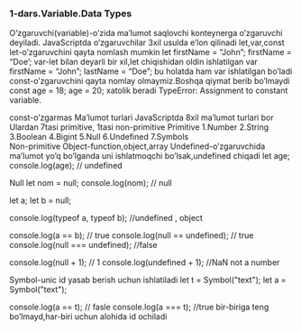 <h3>1-dars.Variable.Data Types</h3>
<span>
O’zgaruvchi(variable)-o’zida ma’lumot saqlovchi konteynerga o’zgaruvchi deyiladi.
JavaScriptda o’zgaruvchilar 3xil usulda e’lon qilinadi let,var,const
let-o’zgaruvchini qayta nomlash mumkin
              let firstName = “John”;
                    firstName = “Doe’;
var-let bilan deyarli bir xil,let chiqishidan oldin ishlatilgan
           var firstName = “John”;
            lastName = “Doe”; bu holatda ham var ishlatilgan bo’ladi
const-o’zgaruvchini qayta nomlay olmaymiz.Boshqa qiymat berib bo’lmaydi
   const age = 18;
              age = 20;      xatolik beradi 
TypeError: Assignment to constant variable.
     
const-o’zgarmas
Ma’lumot turlari
JavaScriptda 8xil ma’lumot turlari bor
Ulardan 7tasi primitive, 1tasi non-primitive
Primitive 
1.Number 
2.String
3.Boolean
4.Bigint 
5.Null
6.Undefined
7.Symbols  
Non-primitive
Object-function,object,array
Undefined-o’zgaruvchida ma’lumot yo’q bo’lganda uni ishlatmoqchi bo’lsak,undefined chiqadi
let age;
console.log(age); // undefined
                       
Null
let nom = null;
console.log(nom); // null

let a;
let b = null;

console.log(typeof a, typeof b);
//undefined , object

console.log(a == b); // true
console.log(null == undefined); // true
console.log(null === undefined); //false

console.log(null + 1); // 1
console.log(undefined + 1); //NaN not a number

Symbol-unic id yasab berish uchun ishlatiladi
let t = Symbol("text");
let a = Symbol("text");

console.log(a == t); // fasle
console.log(a === t); //true
bir-biriga teng bo’lmayd,har-biri uchun alohida id ochiladi

 </span>
